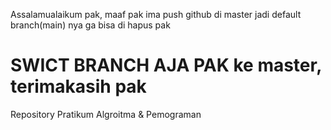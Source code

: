 Assalamualaikum pak, maaf pak ima push github di master jadi default branch(main) nya ga bisa di hapus pak

# SWICT BRANCH AJA PAK ke master, terimakasih pak
Repository Pratikum Algroitma &amp; Pemograman
